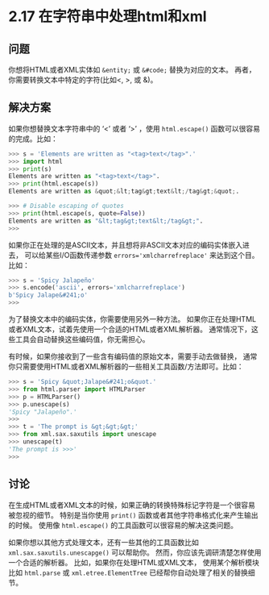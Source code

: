 # 2.17 在字符串中处理html和xml

## 问题

你想将HTML或者XML实体如 `&entity;` 或 `&#code;` 替换为对应的文本。 再者，你需要转换文本中特定的字符(比如<, >, 或 &)。

## 解决方案

如果你想替换文本字符串中的 ‘<’ 或者 ‘>’ ，使用 `html.escape()` 函数可以很容易的完成。比如：

```python
>>> s = 'Elements are written as "<tag>text</tag>".'
>>> import html
>>> print(s)
Elements are written as "<tag>text</tag>".
>>> print(html.escape(s))
Elements are written as &quot;&lt;tag&gt;text&lt;/tag&gt;&quot;.

>>> # Disable escaping of quotes
>>> print(html.escape(s, quote=False))
Elements are written as "&lt;tag&gt;text&lt;/tag&gt;".
>>>
```

如果你正在处理的是ASCII文本，并且想将非ASCII文本对应的编码实体嵌入进去， 可以给某些I/O函数传递参数 `errors='xmlcharrefreplace'` 来达到这个目。比如：

```python
>>> s = 'Spicy Jalapeño'
>>> s.encode('ascii', errors='xmlcharrefreplace')
b'Spicy Jalape&#241;o'
>>>
```

为了替换文本中的编码实体，你需要使用另外一种方法。 如果你正在处理HTML或者XML文本，试着先使用一个合适的HTML或者XML解析器。 通常情况下，这些工具会自动替换这些编码值，你无需担心。

有时候，如果你接收到了一些含有编码值的原始文本，需要手动去做替换， 通常你只需要使用HTML或者XML解析器的一些相关工具函数/方法即可。比如：

```python
>>> s = 'Spicy &quot;Jalape&#241;o&quot.'
>>> from html.parser import HTMLParser
>>> p = HTMLParser()
>>> p.unescape(s)
'Spicy "Jalapeño".'
>>>
>>> t = 'The prompt is &gt;&gt;&gt;'
>>> from xml.sax.saxutils import unescape
>>> unescape(t)
'The prompt is >>>'
>>>
```

## 讨论

在生成HTML或者XML文本的时候，如果正确的转换特殊标记字符是一个很容易被忽视的细节。 特别是当你使用 `print()` 函数或者其他字符串格式化来产生输出的时候。 使用像 `html.escape()` 的工具函数可以很容易的解决这类问题。

如果你想以其他方式处理文本，还有一些其他的工具函数比如 `xml.sax.saxutils.unescapge()` 可以帮助你。 然而，你应该先调研清楚怎样使用一个合适的解析器。 比如，如果你在处理HTML或XML文本， 使用某个解析模块比如 `html.parse` 或 `xml.etree.ElementTree` 已经帮你自动处理了相关的替换细节。